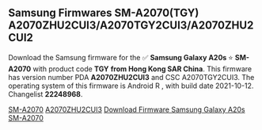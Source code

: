 <h2>Samsung Firmwares SM-A2070(TGY) A2070ZHU2CUI3/A2070TGY2CUI3/A2070ZHU2CUI2</h2>
Download the Samsung firmware for the ✅ <strong>Samsung Galaxy A20s </strong> ⭐ <strong>SM-A2070</strong> with product code <strong>TGY</strong> <strong> from Hong Kong SAR China</strong>. This firmware has version number PDA <strong>A2070ZHU2CUI3</strong> and CSC A2070TGY2CUI3. The operating system of this firmware is Android R , with build date 2021-10-12. Changelist <strong>22248968</strong>.


[SM-A2070](https://samfirm.shop/samsung/model/SM-A2070)
[A2070ZHU2CUI3](https://samfirm.shop/samsung/pda/A2070ZHU2CUI3)
[Download Firmware Samsung Galaxy A20s SM-A2070](https://samfirm.shop/samsung/firmware/465079)

